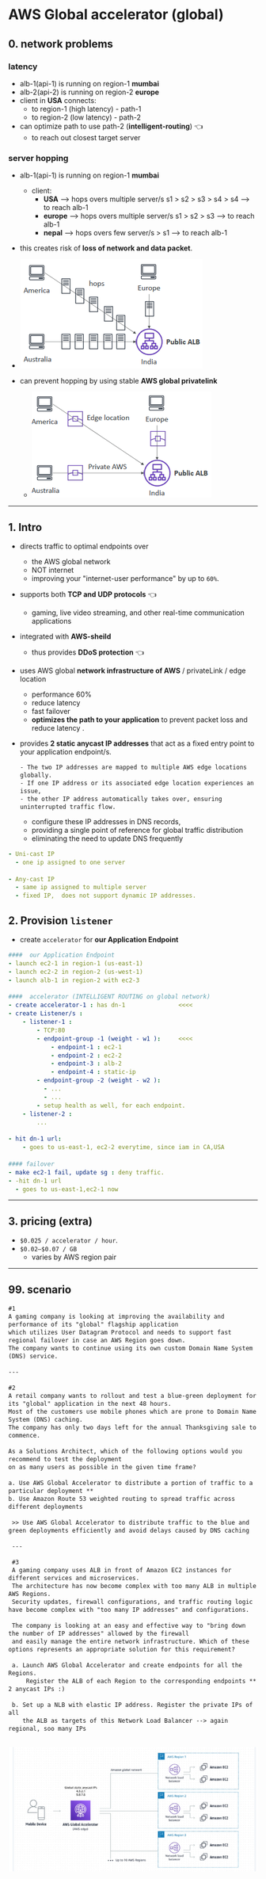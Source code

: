 # AWS Global accelerator (global)

## 0. network problems
### latency
- alb-1(api-1) is running on region-1 **mumbai**
- alb-2(api-2) is running on region-2 **europe**
- client in **USA** connects: 
  - to region-1 (high latency) - path-1
  - to region-2 (low latency)  - path-2
- can optimize path to use path-2 (**intelligent-routing**) :point_left:
  - to reach out closest target server

### server hopping
- alb-1(api-1) is running on region-1 **mumbai**
  - client: 
    - **USA** --> hops overs multiple server/s s1 > s2 > s3 > s4 > s4 --> to reach alb-1
    - **europe** --> hops overs multiple server/s s1 > s2 > s3 --> to reach alb-1
    - **nepal** --> hops overs few server/s > s1 --> to reach alb-1
- this creates risk of **loss of network and data packet**. 
- ![img.png](../99_img/CF/ga/img.png)

- can prevent hopping by using stable **AWS global privatelink**
  - ![img_1.png](../99_img/CF/ga/img_1.png)
---
## 1. Intro
- directs traffic to optimal endpoints over 
  - the AWS global network
  - NOT internet
  - improving your "internet-user performance" by up to `60%`.
- supports both **TCP and UDP protocols** :point_left:
  - gaming, live video streaming, and other real-time communication applications
- integrated with **AWS-sheild** 
  - thus provides **DDoS protection** :point_left:
- uses AWS global **network infrastructure of AWS** / privateLink / edge location
  - performance 60% 
  - reduce latency
  - fast failover
  - **optimizes the path to your application** to prevent packet loss and reduce latency .
  
- provides **2 static anycast IP addresses** that act as a fixed entry point to your application endpoint/s.
  ``` 
  - The two IP addresses are mapped to multiple AWS edge locations globally. 
  - If one IP address or its associated edge location experiences an issue, 
  - the other IP address automatically takes over, ensuring uninterrupted traffic flow.
  ```
  - configure these IP addresses in DNS records, 
  - providing a single point of reference for global traffic distribution
  - eliminating the need to update DNS frequently
```yaml
- Uni-cast IP
  - one ip assigned to one server

- Any-cast IP
  - same ip assigned to multiple server
  - fixed IP,  does not support dynamic IP addresses.
```

## 2. Provision `listener`
- create `accelerator` for **our Application Endpoint**
```yaml
####  our Application Endpoint
- launch ec2-1 in region-1 (us-east-1)
- launch ec2-2 in region-2 (us-west-1)
- launch alb-1 in region-2 with ec2-3
  
####  accelerator (INTELLIGENT ROUTING on global network)
- create accelerator-1 : has dn-1               <<<< 
- create Listener/s :
    - listener-1 : 
        - TCP:80
        - endpoint-group -1 (weight - w1 ):     <<<< 
            - endpoint-1 : ec2-1 
            - endpoint-2 : ec2-2
            - endpoint-3 : alb-2
            - endpoint-4 : static-ip 
        - endpoint-group -2 (weight - w2 ):  
          - ...
          - ...
        - setup health as well, for each endpoint.
    - listener-2 :
        ...
        
- hit dn-1 url:
    - goes to us-east-1, ec2-2 everytime, since iam in CA,USA

#### failover
- make ec2-1 fail, update sg : deny traffic.
- -hit dn-1 url
  - goes to us-east-1,ec2-1 now
```

---
## 3. pricing (extra)
- `$0.025 / accelerator / hour`.
- `$0.02–$0.07 / GB` 
  - varies by AWS region pair

---
## 99. scenario
```
#1
A gaming company is looking at improving the availability and performance of its "global" flagship application 
which utilizes User Datagram Protocol and needs to support fast regional failover in case an AWS Region goes down. 
The company wants to continue using its own custom Domain Name System (DNS) service.

---

#2
A retail company wants to rollout and test a blue-green deployment for its "global" application in the next 48 hours. 
Most of the customers use mobile phones which are prone to Domain Name System (DNS) caching. 
The company has only two days left for the annual Thanksgiving sale to commence.

As a Solutions Architect, which of the following options would you recommend to test the deployment 
on as many users as possible in the given time frame?

a. Use AWS Global Accelerator to distribute a portion of traffic to a particular deployment **
b. Use Amazon Route 53 weighted routing to spread traffic across different deployments

 >> Use AWS Global Accelerator to distribute traffic to the blue and green deployments efficiently and avoid delays caused by DNS caching
 
 ---
 
 #3
 A gaming company uses ALB in front of Amazon EC2 instances for different services and microservices.
 The architecture has now become complex with too many ALB in multiple AWS Regions. 
 Security updates, firewall configurations, and traffic routing logic have become complex with "too many IP addresses" and configurations.

 The company is looking at an easy and effective way to "bring down the number of IP addresses" allowed by the firewall
 and easily manage the entire network infrastructure. Which of these options represents an appropriate solution for this requirement?
 
 a. Launch AWS Global Accelerator and create endpoints for all the Regions. 
     Register the ALB of each Region to the corresponding endpoints ** 2 anycast IPs :)
    
 b. Set up a NLB with elastic IP address. Register the private IPs of all 
    the ALB as targets of this Network Load Balancer --> again regional, soo many IPs
   
```
![img.png](img.png)
